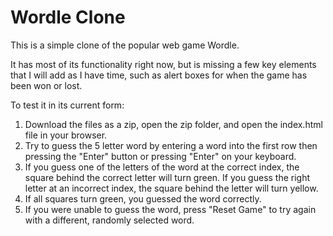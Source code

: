 # Wordle Clone

This is a simple clone of the popular web game Wordle.

It has most of its functionality right now, but is missing a few key elements that I will add as I have time, such as alert boxes for when the game has been won or lost.

To test it in its current form:

1. Download the files as a zip, open the zip folder, and open the index.html file in your browser.
2. Try to guess the 5 letter word by entering a word into the first row then pressing the "Enter" button or pressing "Enter" on your keyboard.
3. If you guess one of the letters of the word at the correct index, the square behind the correct letter will turn green. If you guess the right letter at an incorrect index, the square behind the letter will turn yellow.
4. If all squares turn green, you guessed the word correctly.
5. If you were unable to guess the word, press "Reset Game" to try again with a different, randomly selected word.

